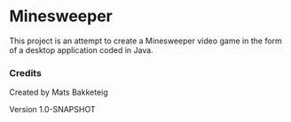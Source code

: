 # Minesweeper

This project is an attempt to create a Minesweeper video game in the form of a desktop application coded in Java.

### Credits

Created by Mats Bakketeig

Version 1.0-SNAPSHOT
